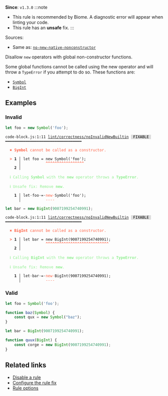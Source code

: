 **Since**: `v1.3.0`
:::note
- This rule is recommended by Biome. A diagnostic error will appear when linting your code.
- This rule has an **unsafe** fix.
:::

Sources: 
- Same as: <a href="https://eslint.org/docs/latest/rules/no-new-native-nonconstructor" target="_blank"><code>no-new-native-nonconstructor</code></a>

Disallow `new` operators with global non-constructor functions.

Some global functions cannot be called using the new operator and
will throw a `TypeError` if you attempt to do so. These functions are:

- [`Symbol`](https://developer.mozilla.org/docs/Web/JavaScript/Reference/Global_Objects/Symbol/Symbol)
- [`BigInt`](https://developer.mozilla.org/docs/Web/JavaScript/Reference/Global_Objects/BigInt/BigInt)

## Examples

### Invalid

```js
let foo = new Symbol('foo');
```

<pre class="language-text"><code class="language-text">code-block.js:1:11 <a href="https://biomejs.dev/linter/rules/no-invalid-new-builtin">lint/correctness/noInvalidNewBuiltin</a> <span style="color: #000; background-color: #ddd;"> FIXABLE </span> ━━━━━━━━━━━━━━━━━━━━━━━━━━━━━━━━━━<br /><br /><strong><span style="color: Tomato;">  </span></strong><strong><span style="color: Tomato;">✖</span></strong> <span style="color: Tomato;"><strong>Symbol</strong></span><span style="color: Tomato;"> cannot be called as a constructor.</span><br />  <br /><strong><span style="color: Tomato;">  </span></strong><strong><span style="color: Tomato;">&gt;</span></strong> <strong>1 │ </strong>let foo = new Symbol('foo');<br />   <strong>   │ </strong>          <strong><span style="color: Tomato;">^</span></strong><strong><span style="color: Tomato;">^</span></strong><strong><span style="color: Tomato;">^</span></strong><strong><span style="color: Tomato;">^</span></strong><strong><span style="color: Tomato;">^</span></strong><strong><span style="color: Tomato;">^</span></strong><strong><span style="color: Tomato;">^</span></strong><strong><span style="color: Tomato;">^</span></strong><strong><span style="color: Tomato;">^</span></strong><strong><span style="color: Tomato;">^</span></strong><strong><span style="color: Tomato;">^</span></strong><strong><span style="color: Tomato;">^</span></strong><strong><span style="color: Tomato;">^</span></strong><strong><span style="color: Tomato;">^</span></strong><strong><span style="color: Tomato;">^</span></strong><strong><span style="color: Tomato;">^</span></strong><strong><span style="color: Tomato;">^</span></strong><br />    <strong>2 │ </strong><br />  <br /><strong><span style="color: lightgreen;">  </span></strong><strong><span style="color: lightgreen;">ℹ</span></strong> <span style="color: lightgreen;">Calling </span><span style="color: lightgreen;"><strong>Symbol</strong></span><span style="color: lightgreen;"> with the </span><span style="color: lightgreen;"><strong>new</strong></span><span style="color: lightgreen;"> operator throws a </span><span style="color: lightgreen;"><strong>TypeError</strong></span><span style="color: lightgreen;">.</span><br />  <br /><strong><span style="color: lightgreen;">  </span></strong><strong><span style="color: lightgreen;">ℹ</span></strong> <span style="color: lightgreen;">Unsafe fix</span><span style="color: lightgreen;">: </span><span style="color: lightgreen;">Remove </span><span style="color: lightgreen;"><strong>new</strong></span><span style="color: lightgreen;">.</span><br />  <br /><strong>  </strong><strong>  1 │ </strong>let<span style="opacity: 0.8;">·</span>foo<span style="opacity: 0.8;">·</span>=<span style="opacity: 0.8;">·</span><span style="color: Tomato;">n</span><span style="color: Tomato;">e</span><span style="color: Tomato;">w</span><span style="opacity: 0.8;"><span style="color: Tomato;">·</span></span>Symbol('foo');<br /><strong>  </strong><strong>    │ </strong>          <span style="color: Tomato;">-</span><span style="color: Tomato;">-</span><span style="color: Tomato;">-</span><span style="color: Tomato;">-</span>              <br /></code></pre>

```js
let bar = new BigInt(9007199254740991);
```

<pre class="language-text"><code class="language-text">code-block.js:1:11 <a href="https://biomejs.dev/linter/rules/no-invalid-new-builtin">lint/correctness/noInvalidNewBuiltin</a> <span style="color: #000; background-color: #ddd;"> FIXABLE </span> ━━━━━━━━━━━━━━━━━━━━━━━━━━━━━━━━━━<br /><br /><strong><span style="color: Tomato;">  </span></strong><strong><span style="color: Tomato;">✖</span></strong> <span style="color: Tomato;"><strong>BigInt</strong></span><span style="color: Tomato;"> cannot be called as a constructor.</span><br />  <br /><strong><span style="color: Tomato;">  </span></strong><strong><span style="color: Tomato;">&gt;</span></strong> <strong>1 │ </strong>let bar = new BigInt(9007199254740991);<br />   <strong>   │ </strong>          <strong><span style="color: Tomato;">^</span></strong><strong><span style="color: Tomato;">^</span></strong><strong><span style="color: Tomato;">^</span></strong><strong><span style="color: Tomato;">^</span></strong><strong><span style="color: Tomato;">^</span></strong><strong><span style="color: Tomato;">^</span></strong><strong><span style="color: Tomato;">^</span></strong><strong><span style="color: Tomato;">^</span></strong><strong><span style="color: Tomato;">^</span></strong><strong><span style="color: Tomato;">^</span></strong><strong><span style="color: Tomato;">^</span></strong><strong><span style="color: Tomato;">^</span></strong><strong><span style="color: Tomato;">^</span></strong><strong><span style="color: Tomato;">^</span></strong><strong><span style="color: Tomato;">^</span></strong><strong><span style="color: Tomato;">^</span></strong><strong><span style="color: Tomato;">^</span></strong><strong><span style="color: Tomato;">^</span></strong><strong><span style="color: Tomato;">^</span></strong><strong><span style="color: Tomato;">^</span></strong><strong><span style="color: Tomato;">^</span></strong><strong><span style="color: Tomato;">^</span></strong><strong><span style="color: Tomato;">^</span></strong><strong><span style="color: Tomato;">^</span></strong><strong><span style="color: Tomato;">^</span></strong><strong><span style="color: Tomato;">^</span></strong><strong><span style="color: Tomato;">^</span></strong><strong><span style="color: Tomato;">^</span></strong><br />    <strong>2 │ </strong><br />  <br /><strong><span style="color: lightgreen;">  </span></strong><strong><span style="color: lightgreen;">ℹ</span></strong> <span style="color: lightgreen;">Calling </span><span style="color: lightgreen;"><strong>BigInt</strong></span><span style="color: lightgreen;"> with the </span><span style="color: lightgreen;"><strong>new</strong></span><span style="color: lightgreen;"> operator throws a </span><span style="color: lightgreen;"><strong>TypeError</strong></span><span style="color: lightgreen;">.</span><br />  <br /><strong><span style="color: lightgreen;">  </span></strong><strong><span style="color: lightgreen;">ℹ</span></strong> <span style="color: lightgreen;">Unsafe fix</span><span style="color: lightgreen;">: </span><span style="color: lightgreen;">Remove </span><span style="color: lightgreen;"><strong>new</strong></span><span style="color: lightgreen;">.</span><br />  <br /><strong>  </strong><strong>  1 │ </strong>let<span style="opacity: 0.8;">·</span>bar<span style="opacity: 0.8;">·</span>=<span style="opacity: 0.8;">·</span><span style="color: Tomato;">n</span><span style="color: Tomato;">e</span><span style="color: Tomato;">w</span><span style="opacity: 0.8;"><span style="color: Tomato;">·</span></span>BigInt(9007199254740991);<br /><strong>  </strong><strong>    │ </strong>          <span style="color: Tomato;">-</span><span style="color: Tomato;">-</span><span style="color: Tomato;">-</span><span style="color: Tomato;">-</span>                         <br /></code></pre>

### Valid

```js
let foo = Symbol('foo');

function baz(Symbol) {
    const qux = new Symbol("baz");
}
```

```js
let bar = BigInt(9007199254740991);

function quux(BigInt) {
    const corge = new BigInt(9007199254740991);
}
```

## Related links

- [Disable a rule](/linter/#disable-a-lint-rule)
- [Configure the rule fix](/linter#configure-the-rule-fix)
- [Rule options](/linter/#rule-options)
